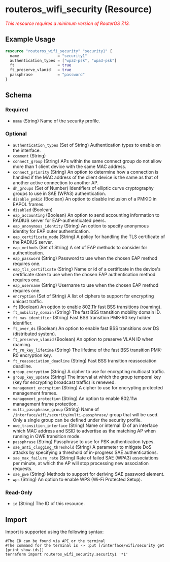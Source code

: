 # routeros_wifi_security (Resource)
*<span style="color:red">This resource requires a minimum version of RouterOS 7.13.</span>*

## Example Usage
```terraform
resource "routeros_wifi_security" "security1" {
  name                 = "security1"
  authentication_types = ["wpa2-psk", "wpa3-psk"]
  ft                   = true
  ft_preserve_vlanid   = true
  passphrase           = "password"
}
```

<!-- schema generated by tfplugindocs -->
## Schema

### Required

- `name` (String) Name of the security profile.

### Optional

- `authentication_types` (Set of String) Authentication types to enable on the interface.
- `comment` (String)
- `connect_group` (String) APs within the same connect group do not allow more than 1 client device with the same MAC address.
- `connect_priority` (String) An option to determine how a connection is handled if the MAC address of the client device is the same as that of another active connection to another AP.
- `dh_groups` (Set of Number) Identifiers of elliptic curve cryptography groups to use in SAE (WPA3) authentication.
- `disable_pmkid` (Boolean) An option to disable inclusion of a PMKID in EAPOL frames.
- `disabled` (Boolean)
- `eap_accounting` (Boolean) An option to send accounting information to RADIUS server for EAP-authenticated peers.
- `eap_anonymous_identity` (String) An option to specify anonymous identity for EAP outer authentication.
- `eap_certificate_mode` (String) A policy for handling the TLS certificate of the RADIUS server.
- `eap_methods` (Set of String) A set of EAP methods to consider for authentication.
- `eap_password` (String) Password to use when the chosen EAP method requires one.
- `eap_tls_certificate` (String) Name or id of a certificate in the device's certificate store to use when the chosen EAP authentication method requires one.
- `eap_username` (String) Username to use when the chosen EAP method requires one.
- `encryption` (Set of String) A list of ciphers to support for encrypting unicast traffic.
- `ft` (Boolean) An option to enable 802.11r fast BSS transitions (roaming).
- `ft_mobility_domain` (String) The fast BSS transition mobility domain ID.
- `ft_nas_identifier` (String) Fast BSS transition PMK-R0 key holder identifier.
- `ft_over_ds` (Boolean) An option to enable fast BSS transitions over DS (distributed system).
- `ft_preserve_vlanid` (Boolean) An option to preserve VLAN ID when roaming.
- `ft_r0_key_lifetime` (String) The lifetime of the fast BSS transition PMK-R0 encryption key.
- `ft_reassociation_deadline` (String) Fast BSS transition reassociation deadline.
- `group_encryption` (String) A cipher to use for encrypting multicast traffic.
- `group_key_update` (String) The interval at which the group temporal key (key for encrypting broadcast traffic) is renewed.
- `management_encryption` (String) A cipher to use for encrypting protected management frames.
- `management_protection` (String) An option to enable 802.11w management frame protection.
- `multi_passphrase_group` (String) Name of `/interface/wifi/security/multi-passphrase/` group that will be used. Only a single group can be defined under the security profile.
- `owe_transition_interface` (String) Name or internal ID of an interface which MAC address and SSID to advertise as the matching AP when running in OWE transition mode.
- `passphrase` (String) Passphrase to use for PSK authentication types.
- `sae_anti_clogging_threshold` (String) A parameter to mitigate DoS attacks by specifying a threshold of in-progress SAE authentications.
- `sae_max_failure_rate` (String) Rate of failed SAE (WPA3) associations per minute, at which the AP will stop processing new association requests.
- `sae_pwe` (String) Methods to support for deriving SAE password element.
- `wps` (String) An option to enable WPS (Wi-Fi Protected Setup).

### Read-Only

- `id` (String) The ID of this resource.

## Import
Import is supported using the following syntax:
```shell
#The ID can be found via API or the terminal
#The command for the terminal is -> :put [/interface/wifi/security get [print show-ids]]
terraform import routeros_wifi_security.security1 '*1'
```
